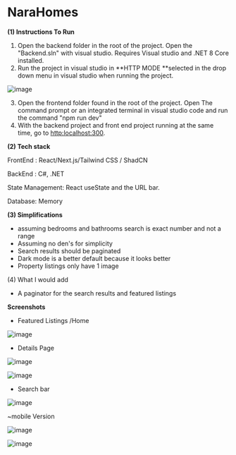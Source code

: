# NaraHomes

**(1) Instructions To Run**


1. Open the backend folder in the root of the project. Open the "Backend.sln" with visual studio. Requires Visual studio and .NET 8 Core installed.
2. Run the project in visual studio in **HTTP MODE **selected in the drop down menu in visual studio when running the project.

![image](https://github.com/user-attachments/assets/c41bc857-76e9-4e74-9e5e-d2ba7acf62a9)

3. Open the frontend folder found in the root of the project. Open The command prompt or an integrated terminal in visual studio code and run the command "npm run dev"
4. With the backend project and front end project running at the same time, go to [http:localhost:300](http://localhost:3000/).

**(2) Tech stack**

FrontEnd : React/Next.js/Tailwind CSS / ShadCN

BackEnd : C#, .NET

State Management: React useState and the URL bar.

Database: Memory

**(3) Simplifications**

* assuming bedrooms and bathrooms search is exact number
and not a range
* Assuming no den's for simplicity
* Search results should be paginated
* Dark mode is a better default because it looks better
* Property listings only have 1 image

(4) What I would add
* A paginator for the search results and featured listings




**Screenshots**


* Featured Listings /Home

![image](https://github.com/user-attachments/assets/3627d7e7-3b02-4ce9-953f-38f366f7c0ac)


* Details Page

![image](https://github.com/user-attachments/assets/19be8d92-6780-4970-842e-2933a908a5b5)

![image](https://github.com/user-attachments/assets/43ecfc89-7ae7-461a-8f60-402824cbf272)



* Search bar

![image](https://github.com/user-attachments/assets/decdb54e-1d54-492d-964a-7c33e1a57849)

~mobile Version

![image](https://github.com/user-attachments/assets/e223e39b-4010-4158-81d9-434fb30b12e9)


![image](https://github.com/user-attachments/assets/710ffd24-6eee-44fd-83f4-f1f2b27d7bae)

